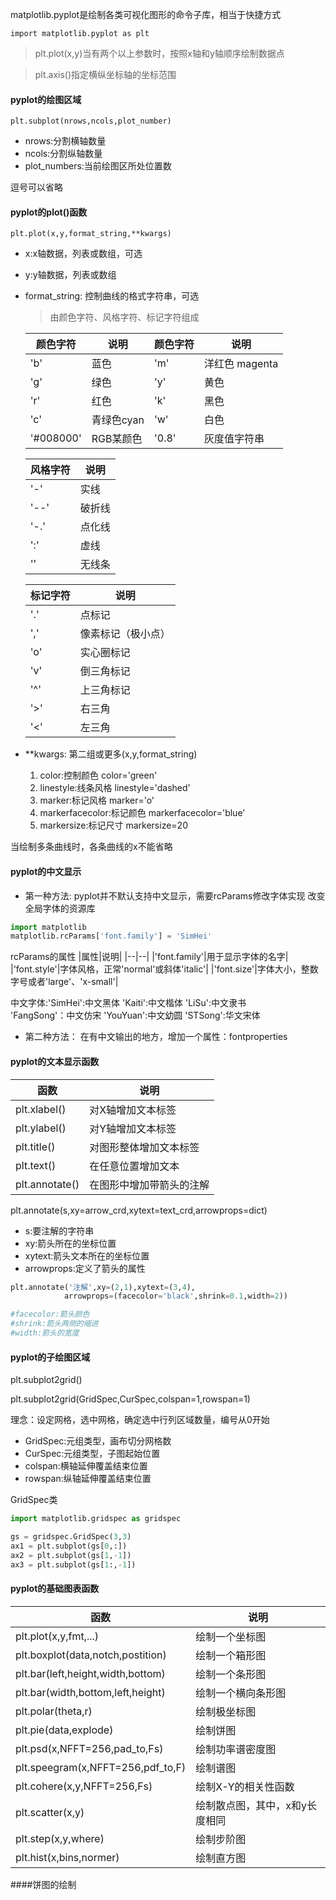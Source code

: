 matplotlib.pyplot是绘制各类可视化图形的命令子库，相当于快捷方式

`import matplotlib.pyplot as plt` 
> plt.plot(x,y)当有两个以上参数时，按照x轴和y轴顺序绘制数据点

>plt.axis()指定横纵坐标轴的坐标范围 
#### pyplot的绘图区域
`plt.subplot(nrows,ncols,plot_number)`
* nrows:分割横轴数量
* ncols:分割纵轴数量 
* plot_numbers:当前绘图区所处位置数 

逗号可以省略 

#### pyplot的plot()函数 
`plt.plot(x,y,format_string,**kwargs)`
* x:x轴数据，列表或数组，可选
* y:y轴数据，列表或数组
* format_string: 控制曲线的格式字符串，可选
   > 由颜色字符、风格字符、标记字符组成

   |颜色字符|说明|颜色字符|说明|
   |--|--|--|--|
   |'b'|蓝色|'m'|洋红色 magenta|
   |'g'|绿色|'y'|黄色|
   |'r'|红色|'k'|黑色|
   |'c'|青绿色cyan|'w'|白色|
   |'#008000'|RGB某颜色|'0.8'|灰度值字符串|

   |风格字符|说明|
   |--|--|
   |'-'|实线|
   |'--'|破折线|
   |'-.'|点化线|
   |':'|虚线|
   |''|无线条| 

   |标记字符|说明|
   |--|--|
   |'.'|点标记|
   |','|像素标记（极小点）|
   |'o'|实心圈标记|
   |'v'|倒三角标记|
   |'^'|上三角标记|
   |'>'|右三角|
   |'<'|左三角|
* **kwargs: 第二组或更多(x,y,format_string) 
  1. color:控制颜色 color='green'
  2. linestyle:线条风格  linestyle='dashed'
  3. marker:标记风格 marker='o'
  4. markerfacecolor:标记颜色 markerfacecolor='blue'
  5. markersize:标记尺寸 markersize=20

当绘制多条曲线时，各条曲线的x不能省略 
#### pyplot的中文显示
* 第一种方法:
pyplot并不默认支持中文显示，需要rcParams修改字体实现
改变全局字体的资源库 
``` python 
import matplotlib 
matplotlib.rcParams['font.family'] = 'SimHei'
```
rcParams的属性
|属性|说明|
|--|--|
|'font.family'|用于显示字体的名字|
|'font.style'|字体风格，正常'normal'或斜体'italic'|
|'font.size'|字体大小，整数字号或者'large'、'x-small'| 

中文字体:'SimHei':中文黑体 'Kaiti':中文楷体 'LiSu':中文隶书  
         'FangSong'：中文仿宋 'YouYuan':中文幼圆 'STSong':华文宋体 

* 第二种方法： 
在有中文输出的地方，增加一个属性：fontproperties 

#### pyplot的文本显示函数
|函数|说明|
|--|--|
|plt.xlabel()|对X轴增加文本标签|
|plt.ylabel()|对Y轴增加文本标签|
|plt.title()|对图形整体增加文本标签|
|plt.text()|在任意位置增加文本|
|plt.annotate()|在图形中增加带箭头的注解| 

plt.annotate(s,xy=arrow_crd,xytext=text_crd,arrowprops=dict)
* s:要注解的字符串
* xy:箭头所在的坐标位置
* xytext:箭头文本所在的坐标位置
* arrowprops:定义了箭头的属性  
``` python 
plt.annotate('注解',xy=(2,1),xytext=(3,4),
            arrowprops=(facecolor='black',shrink=0.1,width=2))

#facecolor:箭头颜色
#shrink:箭头两侧的缩进
#width:箭头的宽度
``` 

#### pyplot的子绘图区域
plt.subplot2grid() 

plt.subplot2grid(GridSpec,CurSpec,colspan=1,rowspan=1) 

理念：设定网格，选中网格，确定选中行列区域数量，编号从0开始 
* GridSpec:元组类型，画布切分网格数 
* CurSpec:元组类型，子图起始位置 
* colspan:横轴延伸覆盖结束位置
* rowspan:纵轴延伸覆盖结束位置  

GridSpec类 
``` python 
import matplotlib.gridspec as gridspec 

gs = gridspec.GridSpec(3,3)
ax1 = plt.subplot(gs[0,:])
ax2 = plt.subplot(gs[1,-1])
ax3 = plt.subplot(gs[1:,-1])
```
#### pyplot的基础图表函数 
|函数|说明|
|--|--|
|plt.plot(x,y,fmt,...)|绘制一个坐标图|
|plt.boxplot(data,notch,postition)|绘制一个箱形图|
|plt.bar(left,height,width,bottom)|绘制一个条形图|
|plt.bar(width,bottom,left,height)|绘制一个横向条形图|
|plt.polar(theta,r)|绘制极坐标图|
|plt.pie(data,explode)|绘制饼图|
|plt.psd(x,NFFT=256,pad_to,Fs)|绘制功率谱密度图|
|plt.speegram(x,NFFT=256,pdf_to,F)|绘制谱图|
|plt.cohere(x,y,NFFT=256,Fs)|绘制X-Y的相关性函数|
|plt.scatter(x,y)|绘制散点图，其中，x和y长度相同|
|plt.step(x,y,where)|绘制步阶图|
|plt.hist(x,bins,normer)|绘制直方图| 

####饼图的绘制